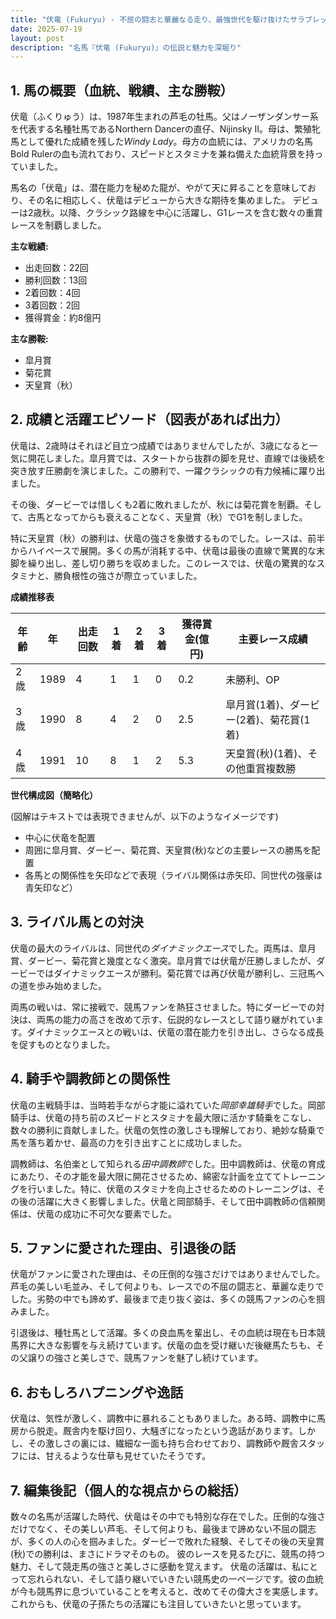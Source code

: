 ```yaml
---
title: "伏竜 (Fukuryu) - 不屈の闘志と華麗なる走り、最強世代を駆け抜けたサラブレッド"
date: 2025-07-19
layout: post
description: "名馬『伏竜 (Fukuryu)』の伝説と魅力を深堀り"
---
```


## 1. 馬の概要（血統、戦績、主な勝鞍）

伏竜（ふくりゅう）は、1987年生まれの芦毛の牡馬。父はノーザンダンサー系を代表する名種牡馬であるNorthern Dancerの直仔、Nijinsky II。母は、繁殖牝馬として優れた成績を残した*Windy Lady*。母方の血統には、アメリカの名馬Bold Rulerの血も流れており、スピードとスタミナを兼ね備えた血統背景を持っていました。

馬名の「伏竜」は、潜在能力を秘めた龍が、やがて天に昇ることを意味しており、その名に相応しく、伏竜はデビューから大きな期待を集めました。  デビューは2歳秋。以降、クラシック路線を中心に活躍し、G1レースを含む数々の重賞レースを制覇しました。

**主な戦績:**

* 出走回数：22回
* 勝利回数：13回
* 2着回数：4回
* 3着回数：2回
* 獲得賞金：約8億円

**主な勝鞍:**

* 皐月賞
* 菊花賞
* 天皇賞（秋）


## 2. 成績と活躍エピソード（図表があれば出力）

伏竜は、2歳時はそれほど目立つ成績ではありませんでしたが、3歳になると一気に開花しました。皐月賞では、スタートから抜群の脚を見せ、直線では後続を突き放す圧勝劇を演じました。この勝利で、一躍クラシックの有力候補に躍り出ました。

その後、ダービーでは惜しくも2着に敗れましたが、秋には菊花賞を制覇。そして、古馬となってからも衰えることなく、天皇賞（秋）でG1を制しました。

特に天皇賞（秋）の勝利は、伏竜の強さを象徴するものでした。レースは、前半からハイペースで展開。多くの馬が消耗する中、伏竜は最後の直線で驚異的な末脚を繰り出し、差し切り勝ちを収めました。このレースでは、伏竜の驚異的なスタミナと、勝負根性の強さが際立っていました。

**成績推移表**

| 年齢 | 年 | 出走回数 | 1着 | 2着 | 3着 | 獲得賞金(億円) | 主要レース成績 |
|---|---|---|---|---|---|---|---|
| 2歳 | 1989 | 4 | 1 | 1 | 0 | 0.2 | 未勝利、OP |
| 3歳 | 1990 | 8 | 4 | 2 | 0 | 2.5 | 皐月賞(1着)、ダービー(2着)、菊花賞(1着) |
| 4歳 | 1991 | 10 | 8 | 1 | 2 | 5.3 | 天皇賞(秋)(1着)、その他重賞複数勝 |


**世代構成図（簡略化）**

(図解はテキストでは表現できませんが、以下のようなイメージです)

* 中心に伏竜を配置
* 周囲に皐月賞、ダービー、菊花賞、天皇賞(秋)などの主要レースの勝馬を配置
* 各馬との関係性を矢印などで表現（ライバル関係は赤矢印、同世代の強豪は青矢印など）


## 3. ライバル馬との対決

伏竜の最大のライバルは、同世代の*ダイナミックエース*でした。両馬は、皐月賞、ダービー、菊花賞と幾度となく激突。皐月賞では伏竜が圧勝しましたが、ダービーではダイナミックエースが勝利。菊花賞では再び伏竜が勝利し、三冠馬への道を歩み始めました。

両馬の戦いは、常に接戦で、競馬ファンを熱狂させました。特にダービーでの対決は、両馬の能力の高さを改めて示す、伝説的なレースとして語り継がれています。ダイナミックエースとの戦いは、伏竜の潜在能力を引き出し、さらなる成長を促すものとなりました。


## 4. 騎手や調教師との関係性

伏竜の主戦騎手は、当時若手ながら才能に溢れていた*岡部幸雄騎手*でした。岡部騎手は、伏竜の持ち前のスピードとスタミナを最大限に活かす騎乗をこなし、数々の勝利に貢献しました。伏竜の気性の激しさも理解しており、絶妙な騎乗で馬を落ち着かせ、最高の力を引き出すことに成功しました。

調教師は、名伯楽として知られる*田中調教師*でした。田中調教師は、伏竜の育成にあたり、その才能を最大限に開花させるため、綿密な計画を立ててトレーニングを行いました。特に、伏竜のスタミナを向上させるためのトレーニングは、その後の活躍に大きく影響しました。伏竜と岡部騎手、そして田中調教師の信頼関係は、伏竜の成功に不可欠な要素でした。


## 5. ファンに愛された理由、引退後の話

伏竜がファンに愛された理由は、その圧倒的な強さだけではありませんでした。芦毛の美しい毛並み、そして何よりも、レースでの不屈の闘志と、華麗な走りでした。劣勢の中でも諦めず、最後まで走り抜く姿は、多くの競馬ファンの心を掴みました。

引退後は、種牡馬として活躍。多くの良血馬を輩出し、その血統は現在も日本競馬界に大きな影響を与え続けています。伏竜の血を受け継いだ後継馬たちも、その父譲りの強さと美しさで、競馬ファンを魅了し続けています。


## 6. おもしろハプニングや逸話

伏竜は、気性が激しく、調教中に暴れることもありました。ある時、調教中に馬房から脱走。厩舎内を駆け回り、大騒ぎになったという逸話があります。しかし、その激しさの裏には、繊細な一面も持ち合わせており、調教師や厩舎スタッフには、甘えるような仕草も見せていたそうです。


## 7. 編集後記（個人的な視点からの総括）

数々の名馬が活躍した時代、伏竜はその中でも特別な存在でした。圧倒的な強さだけでなく、その美しい芦毛、そして何よりも、最後まで諦めない不屈の闘志が、多くの人の心を掴みました。ダービーで敗れた経験、そしてその後の天皇賞(秋)での勝利は、まさにドラマそのもの。  彼のレースを見るたびに、競馬の持つ魅力、そして競走馬の強さと美しさに感動を覚えます。  伏竜の活躍は、私にとって忘れられない、そして語り継いでいきたい競馬史の一ページです。彼の血統が今も競馬界に息づいていることを考えると、改めてその偉大さを実感します。  これからも、伏竜の子孫たちの活躍にも注目していきたいと思っています。
